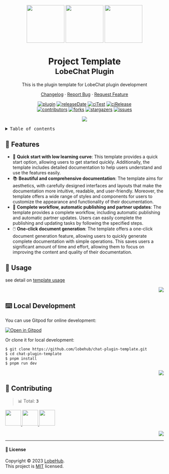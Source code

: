 <a name="readme-top"></a>

<div align="center">

<img height="120" src="https://registry.npmmirror.com/@lobehub/assets-emoji/1.3.0/files/assets/puzzle-piece.webp">
<img height="120" src="https://gw.alipayobjects.com/zos/kitchen/qJ3l3EPsdW/split.svg">
<img height="120" src="https://registry.npmmirror.com/@lobehub/assets-emoji/1.3.0/files/assets/package.webp">

<h1>Project Template<br/><sup>LobeChat Plugin</sup></h1>

This is the plugin template for LobeChat plugin development

[Changelog](./CHANGELOG.md) · [Report Bug][issues-url] · [Request Feature][issues-url]

<!-- SHIELD GROUP -->

[![plugin][plugin-shield]][plugin-url]
[![releaseDate][release-date-shield]][release-date-url]
[![ciTest][ci-test-shield]][ci-test-url]
[![ciRelease][ci-release-shield]][ci-release-url] <br/>
[![contributors][contributors-shield]][contributors-url]
[![forks][forks-shield]][forks-url]
[![stargazers][stargazers-shield]][stargazers-url]
[![issues][issues-shield]][issues-url]

![](https://raw.githubusercontent.com/andreasbm/readme/master/assets/lines/rainbow.png)

</div>

<details>
<summary><kbd>Table of contents</kbd></summary>

#### TOC

- [🌟 Features](#-features)
- [🤯 Usage](#-usage)
- [⌨️ Local Development](#️-local-development)
- [🤝 Contributing](#-contributing)

####

</details>

## 🌟 Features

- 💨 **Quick start with low learning curve**: This template provides a quick start option, allowing users to get started quickly. Additionally, the template includes detailed documentation to help users understand and use the features easily.
- 📚 **Beautiful and comprehensive documentation**: The template aims for aesthetics, with carefully designed interfaces and layouts that make the documentation more intuitive, readable, and user-friendly. Moreover, the template offers a wide range of styles and components for users to customize the appearance and functionality of their documentation.
- 🔄 **Complete workflow, automatic publishing and partner updates**: The template provides a complete workflow, including automatic publishing and automatic partner updates. Users can easily complete the publishing and updating tasks by following the specified steps.
- 🖱️ **One-click document generation**: The template offers a one-click document generation feature, allowing users to quickly generate complete documentation with simple operations. This saves users a significant amount of time and effort, allowing them to focus on improving the content and quality of their documentation.

## 🤯 Usage

see detail on [template usage](https://chat-plugin-sdk.lobehub.com/guides/template)

<div align="right">

[![][back-to-top]](#readme-top)

</div>

## ⌨️ Local Development

You can use Gitpod for online development:

[![Open in Gitpod](https://gitpod.io/button/open-in-gitpod.svg)][gitpod-url]

Or clone it for local development:

```bash
$ git clone https://github.com/lobehub/chat-plugin-template.git
$ cd chat-plugin-template
$ pnpm install
$ pnpm run dev
```

<div align="right">

[![][back-to-top]](#readme-top)

</div>

## 🤝 Contributing

<!-- CONTRIBUTION GROUP -->

> 📊 Total: <kbd>**3**</kbd>

<a href="https://github.com/arvinxx" title="arvinxx">
  <img src="https://avatars.githubusercontent.com/u/28616219?v=4" width="50" />
</a>
<a href="https://github.com/canisminor1990" title="canisminor1990">
  <img src="https://avatars.githubusercontent.com/u/17870709?v=4" width="50" />
</a>
<a href="https://github.com/lobehubbot" title="lobehubbot">
  <img src="https://avatars.githubusercontent.com/u/134299653?v=4" width="50" />
</a>

<!-- CONTRIBUTION END -->

<div align="right">

[![][back-to-top]](#readme-top)

</div>

---

#### 📝 License

Copyright © 2023 [LobeHub][profile-url]. <br />
This project is [MIT](./LICENSE) licensed.

<!-- LINK GROUP -->

[back-to-top]: https://img.shields.io/badge/-BACK_TO_TOP-151515?style=flat-square
[ci-release-shield]: https://github.com/lobehub/chat-plugin-template/actions/workflows/release.yml/badge.svg
[ci-release-url]: https://github.com/lobehub/chat-plugin-template/actions/workflows/release.yml
[ci-test-shield]: https://github.com/lobehub/chat-plugin-template/actions/workflows/test.yml/badge.svg
[ci-test-url]: https://github.com/lobehub/chat-plugin-template/actions/workflows/test.yml
[contributors-shield]: https://img.shields.io/github/contributors/lobehub/chat-plugin-template.svg?style=flat
[contributors-url]: https://github.com/lobehub/chat-plugin-template/graphs/contributors
[forks-shield]: https://img.shields.io/github/forks/lobehub/chat-plugin-template.svg?style=flat
[forks-url]: https://github.com/lobehub/chat-plugin-template/network/members
[gitpod-url]: https://gitpod.io/#https://github.com/lobehub/chat-plugin-template
[issues-shield]: https://img.shields.io/github/issues/lobehub/chat-plugin-template.svg?style=flat
[issues-url]: https://github.com/lobehub/chat-plugin-template/issues/new/choose
[plugin-shield]: https://img.shields.io/badge/%F0%9F%A4%AF_LobeChat-plugin-cyan
[plugin-url]: https://github.com/lobehub/lobe-chat-plugins
[profile-url]: https://github.com/lobehub
[release-date-shield]: https://img.shields.io/github/release-date/lobehub/chat-plugin-template?style=flat
[release-date-url]: https://github.com/lobehub/chat-plugin-template/releases
[stargazers-shield]: https://img.shields.io/github/stars/lobehub/chat-plugin-template.svg?style=flat
[stargazers-url]: https://github.com/lobehub/chat-plugin-template/stargazers
